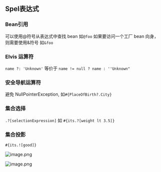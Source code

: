## Spel表达式
### Bean引用 
可以使用@符号从表达式中查找 bean  如`@foo`
如果要访问一个工厂 bean 向身，则需要使用&符号 如`&foo`

### Elvis 运算符
`name ?: 'Unknown'` 等价于 `name != null ? name : ''Unknown"`

### 安全导航运算符 
避免 NullPointerException, 如`#{PlaceOfBirth?.City}`

### 集合选择 
`.?[selectionExpression]` 如 `#{its.?[weight lt 3.5]} `
### 集合投影
`#{its.![good]}`

![image.png](0)

![image.png](1)